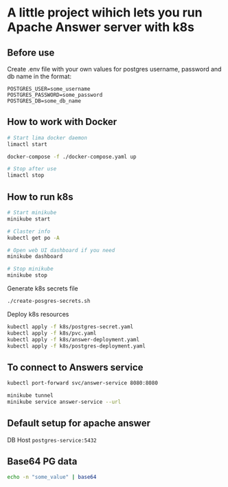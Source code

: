 # A little project wihich lets you run Apache Answer server with k8s

## Before use

Create .env file with your own values for postgres username, password and db name in the format:
```
POSTGRES_USER=some_username
POSTGRES_PASSWORD=some_password
POSTGRES_DB=some_db_name
```

## How to work with Docker

```bash
# Start lima docker daemon
limactl start

docker-compose -f ./docker-compose.yaml up

# Stop after use
limactl stop
```

## How to run k8s

```bash
# Start minikube
minikube start

# Claster info
kubectl get po -A

# Open web UI dashboard if you need
minikube dashboard

# Stop minikube
minikube stop
```

Generate k8s secrets file
```bash
./create-posgres-secrets.sh
```

Deploy k8s resources
```bash
kubectl apply -f k8s/postgres-secret.yaml
kubectl apply -f k8s/pvc.yaml
kubectl apply -f k8s/answer-deployment.yaml
kubectl apply -f k8s/postgres-deployment.yaml
```

## To connect to Answers service

```bash
kubectl port-forward svc/answer-service 8080:8080

minikube tunnel
minikube service answer-service --url
```

## Default setup for apache answer

DB Host 
`postgres-service:5432`


## Base64 PG data

```bash
echo -n "some_value" | base64
```
